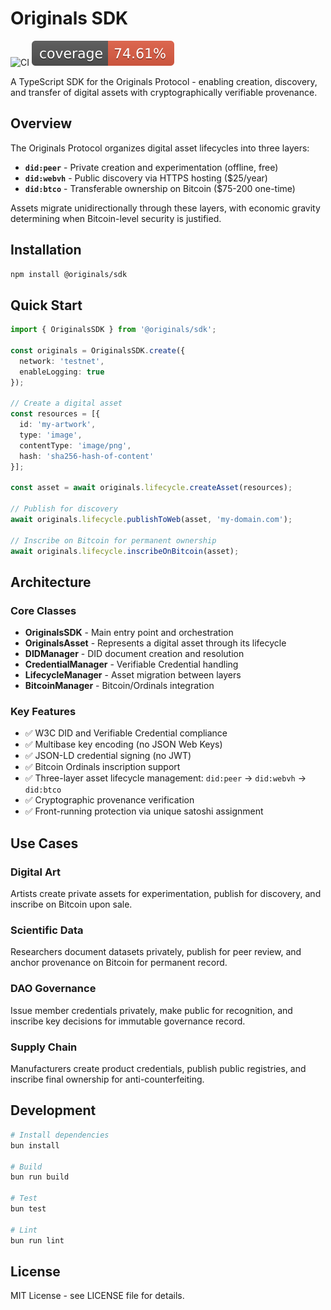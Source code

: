 # Originals SDK

![CI](https://github.com/onionoriginals/sdk/actions/workflows/ci.yml/badge.svg)
![Coverage](https://raw.githubusercontent.com/onionoriginals/sdk/refs/heads/main/badges/coverage.svg)

A TypeScript SDK for the Originals Protocol - enabling creation, discovery, and transfer of digital assets with cryptographically verifiable provenance.

## Overview

The Originals Protocol organizes digital asset lifecycles into three layers:

- **`did:peer`** - Private creation and experimentation (offline, free)
- **`did:webvh`** - Public discovery via HTTPS hosting ($25/year) 
- **`did:btco`** - Transferable ownership on Bitcoin ($75-200 one-time)

Assets migrate unidirectionally through these layers, with economic gravity determining when Bitcoin-level security is justified.

## Installation

```bash
npm install @originals/sdk
```

## Quick Start

```typescript
import { OriginalsSDK } from '@originals/sdk';

const originals = OriginalsSDK.create({
  network: 'testnet',
  enableLogging: true
});

// Create a digital asset
const resources = [{
  id: 'my-artwork',
  type: 'image',
  contentType: 'image/png',
  hash: 'sha256-hash-of-content'
}];

const asset = await originals.lifecycle.createAsset(resources);

// Publish for discovery
await originals.lifecycle.publishToWeb(asset, 'my-domain.com');

// Inscribe on Bitcoin for permanent ownership
await originals.lifecycle.inscribeOnBitcoin(asset);
```

## Architecture

### Core Classes

- **OriginalsSDK** - Main entry point and orchestration
- **OriginalsAsset** - Represents a digital asset through its lifecycle
- **DIDManager** - DID document creation and resolution
- **CredentialManager** - Verifiable Credential handling
- **LifecycleManager** - Asset migration between layers
- **BitcoinManager** - Bitcoin/Ordinals integration

### Key Features

- ✅ W3C DID and Verifiable Credential compliance
- ✅ Multibase key encoding (no JSON Web Keys)
- ✅ JSON-LD credential signing (no JWT)
- ✅ Bitcoin Ordinals inscription support
- ✅ Three-layer asset lifecycle management: `did:peer` → `did:webvh` → `did:btco`
- ✅ Cryptographic provenance verification
- ✅ Front-running protection via unique satoshi assignment

## Use Cases

### Digital Art
Artists create private assets for experimentation, publish for discovery, and inscribe on Bitcoin upon sale.

### Scientific Data
Researchers document datasets privately, publish for peer review, and anchor provenance on Bitcoin for permanent record.

### DAO Governance  
Issue member credentials privately, make public for recognition, and inscribe key decisions for immutable governance record.

### Supply Chain
Manufacturers create product credentials, publish public registries, and inscribe final ownership for anti-counterfeiting.

## Development

```bash
# Install dependencies
bun install

# Build
bun run build

# Test  
bun test

# Lint
bun run lint
```

## License

MIT License - see LICENSE file for details.


